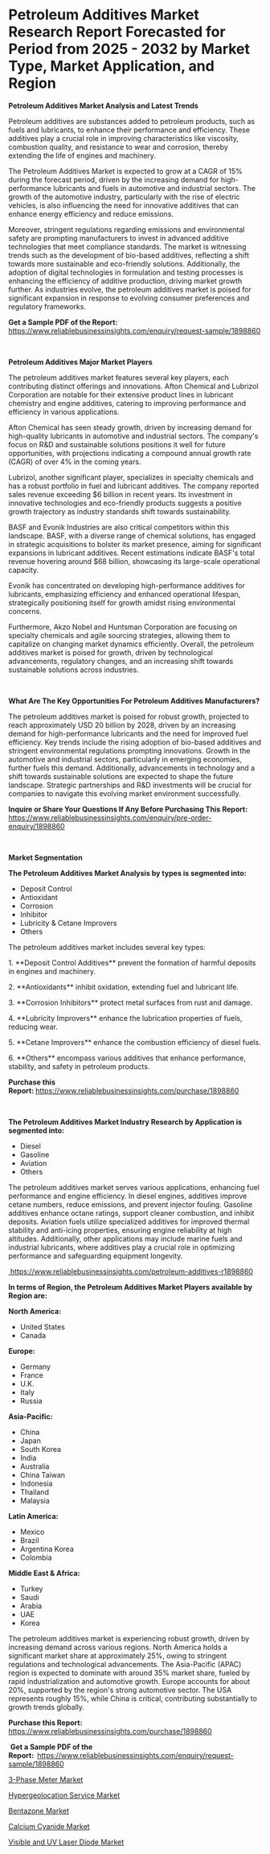 <p><h1>Petroleum Additives Market Research Report Forecasted for Period from 2025 -  2032 by Market Type, Market Application, and Region</h1></p><p><strong>Petroleum Additives Market Analysis and Latest Trends</strong></p>
<p><p>Petroleum additives are substances added to petroleum products, such as fuels and lubricants, to enhance their performance and efficiency. These additives play a crucial role in improving characteristics like viscosity, combustion quality, and resistance to wear and corrosion, thereby extending the life of engines and machinery.</p><p>The Petroleum Additives Market is expected to grow at a CAGR of 15% during the forecast period, driven by the increasing demand for high-performance lubricants and fuels in automotive and industrial sectors. The growth of the automotive industry, particularly with the rise of electric vehicles, is also influencing the need for innovative additives that can enhance energy efficiency and reduce emissions. </p><p>Moreover, stringent regulations regarding emissions and environmental safety are prompting manufacturers to invest in advanced additive technologies that meet compliance standards. The market is witnessing trends such as the development of bio-based additives, reflecting a shift towards more sustainable and eco-friendly solutions. Additionally, the adoption of digital technologies in formulation and testing processes is enhancing the efficiency of additive production, driving market growth further. As industries evolve, the petroleum additives market is poised for significant expansion in response to evolving consumer preferences and regulatory frameworks.</p></p>
<p><strong>Get a Sample PDF of the Report:&nbsp;</strong> <a href="https://www.reliablebusinessinsights.com/enquiry/request-sample/1898860?utm_campaign=1113&utm_medium=2&utm_source=Github&utm_content=ia&utm_term=30012025&utm_id=petroleum-additives">https://www.reliablebusinessinsights.com/enquiry/request-sample/1898860</a></p>
<p>&nbsp;</p>
<p><strong>Petroleum Additives Major Market Players</strong></p>
<p><p>The petroleum additives market features several key players, each contributing distinct offerings and innovations. Afton Chemical and Lubrizol Corporation are notable for their extensive product lines in lubricant chemistry and engine additives, catering to improving performance and efficiency in various applications.</p><p>Afton Chemical has seen steady growth, driven by increasing demand for high-quality lubricants in automotive and industrial sectors. The company's focus on R&D and sustainable solutions positions it well for future opportunities, with projections indicating a compound annual growth rate (CAGR) of over 4% in the coming years.</p><p>Lubrizol, another significant player, specializes in specialty chemicals and has a robust portfolio in fuel and lubricant additives. The company reported sales revenue exceeding $6 billion in recent years. Its investment in innovative technologies and eco-friendly products suggests a positive growth trajectory as industry standards shift towards sustainability.</p><p>BASF and Evonik Industries are also critical competitors within this landscape. BASF, with a diverse range of chemical solutions, has engaged in strategic acquisitions to bolster its market presence, aiming for significant expansions in lubricant additives. Recent estimations indicate BASF's total revenue hovering around $68 billion, showcasing its large-scale operational capacity.</p><p>Evonik has concentrated on developing high-performance additives for lubricants, emphasizing efficiency and enhanced operational lifespan, strategically positioning itself for growth amidst rising environmental concerns.</p><p>Furthermore, Akzo Nobel and Huntsman Corporation are focusing on specialty chemicals and agile sourcing strategies, allowing them to capitalize on changing market dynamics efficiently. Overall, the petroleum additives market is poised for growth, driven by technological advancements, regulatory changes, and an increasing shift towards sustainable solutions across industries.</p></p>
<p>&nbsp;</p>
<p><strong>What Are The Key Opportunities For Petroleum Additives Manufacturers?</strong></p>
<p><p>The petroleum additives market is poised for robust growth, projected to reach approximately USD 20 billion by 2028, driven by an increasing demand for high-performance lubricants and the need for improved fuel efficiency. Key trends include the rising adoption of bio-based additives and stringent environmental regulations prompting innovations. Growth in the automotive and industrial sectors, particularly in emerging economies, further fuels this demand. Additionally, advancements in technology and a shift towards sustainable solutions are expected to shape the future landscape. Strategic partnerships and R&D investments will be crucial for companies to navigate this evolving market environment successfully.</p></p>
<p><strong>Inquire or Share Your Questions If Any Before Purchasing This Report:</strong> <a href="https://www.reliablebusinessinsights.com/enquiry/pre-order-enquiry/1898860?utm_campaign=1113&utm_medium=2&utm_source=Github&utm_content=ia&utm_term=30012025&utm_id=petroleum-additives">https://www.reliablebusinessinsights.com/enquiry/pre-order-enquiry/1898860</a></p>
<p>&nbsp;</p>
<p><strong>Market Segmentation</strong></p>
<p><strong>The Petroleum Additives Market Analysis by types is segmented into:</strong></p>
<p><ul><li>Deposit Control</li><li>Antioxidant</li><li>Corrosion</li><li>Inhibitor</li><li>Lubricity & Cetane Improvers</li><li>Others</li></ul></p>
<p><p>The petroleum additives market includes several key types: </p><p>1. **Deposit Control Additives** prevent the formation of harmful deposits in engines and machinery.</p><p>2. **Antioxidants** inhibit oxidation, extending fuel and lubricant life.</p><p>3. **Corrosion Inhibitors** protect metal surfaces from rust and damage.</p><p>4. **Lubricity Improvers** enhance the lubrication properties of fuels, reducing wear.</p><p>5. **Cetane Improvers** enhance the combustion efficiency of diesel fuels.</p><p>6. **Others** encompass various additives that enhance performance, stability, and safety in petroleum products.</p></p>
<p><strong>Purchase this Report:&nbsp;</strong><a href="https://www.reliablebusinessinsights.com/purchase/1898860?utm_campaign=1113&utm_medium=2&utm_source=Github&utm_content=ia&utm_term=30012025&utm_id=petroleum-additives">https://www.reliablebusinessinsights.com/purchase/1898860</a></p>
<p>&nbsp;</p>
<p><strong>The Petroleum Additives Market Industry Research by Application is segmented into:</strong></p>
<p><ul><li>Diesel</li><li>Gasoline</li><li>Aviation</li><li>Others</li></ul></p>
<p><p>The petroleum additives market serves various applications, enhancing fuel performance and engine efficiency. In diesel engines, additives improve cetane numbers, reduce emissions, and prevent injector fouling. Gasoline additives enhance octane ratings, support cleaner combustion, and inhibit deposits. Aviation fuels utilize specialized additives for improved thermal stability and anti-icing properties, ensuring engine reliability at high altitudes. Additionally, other applications may include marine fuels and industrial lubricants, where additives play a crucial role in optimizing performance and safeguarding equipment longevity.</p></p>
<p><a href="https://www.reliablebusinessinsights.com/petroleum-additives-r1898860?utm_campaign=1113&utm_medium=2&utm_source=Github&utm_content=ia&utm_term=30012025&utm_id=petroleum-additives">&nbsp;https://www.reliablebusinessinsights.com/petroleum-additives-r1898860</a></p>
<p><strong>In terms of Region, the Petroleum Additives Market Players available by Region are:</strong></p>
<p>
    <p> <strong> North America: </strong>
        <ul>
            <li>United States</li>
            <li>Canada</li>
        </ul>
        </p> 
    <p> <strong> Europe: </strong>
        <ul>
            <li>Germany</li>
            <li>France</li>
            <li>U.K.</li>
            <li>Italy</li>
            <li>Russia</li>
        </ul>
        </p> 
    <p> <strong> Asia-Pacific: </strong>
        <ul>
            <li>China</li>
            <li>Japan</li>
            <li>South Korea</li>
            <li>India</li>
            <li>Australia</li>
            <li>China Taiwan</li>
            <li>Indonesia</li>
            <li>Thailand</li>
            <li>Malaysia</li>
        </ul>
        </p> 
    <p> <strong> Latin America: </strong>
        <ul>
            <li>Mexico</li>
            <li>Brazil</li>
            <li>Argentina Korea</li>
            <li>Colombia</li>
        </ul>
        </p> 
    <p> <strong> Middle East & Africa: </strong>
        <ul>
            <li>Turkey</li>
            <li>Saudi</li>
            <li>Arabia</li>
            <li>UAE</li>
            <li>Korea</li>
        </ul>
    </p>
    </p>
<p><p>The petroleum additives market is experiencing robust growth, driven by increasing demand across various regions. North America holds a significant market share at approximately 25%, owing to stringent regulations and technological advancements. The Asia-Pacific (APAC) region is expected to dominate with around 35% market share, fueled by rapid industrialization and automotive growth. Europe accounts for about 20%, supported by the region's strong automotive sector. The USA represents roughly 15%, while China is critical, contributing substantially to growth trends globally.</p></p>
<p><strong>Purchase this Report: </strong><a href="https://www.reliablebusinessinsights.com/purchase/1898860?utm_campaign=1113&utm_medium=2&utm_source=Github&utm_content=ia&utm_term=30012025&utm_id=petroleum-additives">https://www.reliablebusinessinsights.com/purchase/1898860</a></p>
<p>&nbsp;<strong>Get a Sample PDF of the Report:&nbsp;&nbsp;</strong><a href="https://www.reliablebusinessinsights.com/enquiry/request-sample/1898860?utm_campaign=1113&utm_medium=2&utm_source=Github&utm_content=ia&utm_term=30012025&utm_id=petroleum-additives">https://www.reliablebusinessinsights.com/enquiry/request-sample/1898860</a></p>
<p><strong></strong></p>
<p><p><a href="https://www.linkedin.com/pulse/3-phase-meter-market-share-analysis-75-cagr-growth-ndlwc?utm_campaign=1113&utm_medium=2&utm_source=Github&utm_content=ia&utm_term=30012025&utm_id=petroleum-additives">3-Phase Meter Market</a></p><p><a href="https://www.linkedin.com/pulse/hypergeolocation-service-market-insights-revenue-forecast-6g0re?utm_campaign=1113&utm_medium=2&utm_source=Github&utm_content=ia&utm_term=30012025&utm_id=petroleum-additives">Hypergeolocation Service Market</a></p><p><a href="https://github.com/ngozudapshi/Market-Research-Report-List-1/blob/main/bentazone-market.md?utm_campaign=1113&utm_medium=2&utm_source=Github&utm_content=ia&utm_term=30012025&utm_id=petroleum-additives">Bentazone Market</a></p><p><a href="https://github.com/scaseiargas/Market-Research-Report-List-1/blob/main/calcium-cyanide-market.md?utm_campaign=1113&utm_medium=2&utm_source=Github&utm_content=ia&utm_term=30012025&utm_id=petroleum-additives">Calcium Cyanide Market</a></p><p><a href="https://www.linkedin.com/pulse/in-depth-visible-uv-laser-diode-market-report-growth-evaluation-fm5sf?utm_campaign=1113&utm_medium=2&utm_source=Github&utm_content=ia&utm_term=30012025&utm_id=petroleum-additives">Visible and UV Laser Diode Market</a></p></p>